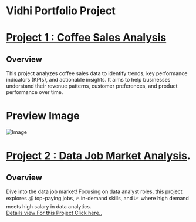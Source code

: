 # Vidhi Portfolio Project
# [Project 1 : Coffee Sales Analysis](https://vidhipatel369.github.io/CoffeeSalesAnalysis/)
## Overview 
This project analyzes coffee sales data to identify trends, key performance indicators (KPIs), and actionable insights. It aims to help businesses understand their revenue patterns, customer preferences, and product performance over time.
# Preview Image
![Image](https://github.com/user-attachments/assets/cf3ee834-9802-4571-b6b8-4cad5fdfe431)

# [Project 2 : Data Job Market Analysis](https://vidhipatel369.github.io/SQL_Project/).
## Overview
Dive into the data job market! Focusing on data analyst roles, this project explores 💰 top-paying jobs, 🔥 in-demand skills, and 📈 where high demand meets high salary in data analytics.  
[Details view For this Project Click here..](https://github.com/vidhipatel369/SQL_Project/blob/main/README.md)
 
